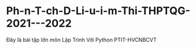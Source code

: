 # Ph-n-T-ch-D-Li-u-i-m-Thi-THPTQG-2021---2022
Đây là bài tập lớn môn Lập Trình Với Python PTIT-HVCNBCVT
